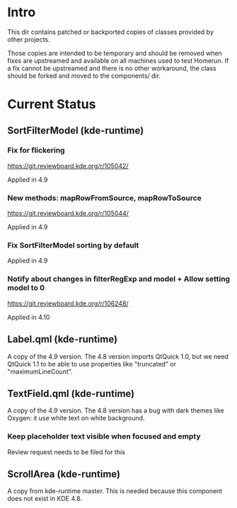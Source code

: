# Intro

This dir contains patched or backported copies of classes provided by other
projects.

Those copies are intended to be temporary and should be removed when fixes are
upstreamed and available on all machines used to test Homerun. If a fix cannot
be upstreamed and there is no other workaround, the class should be forked and
moved to the components/ dir.

# Current Status

## SortFilterModel (kde-runtime)
### Fix for flickering
<https://git.reviewboard.kde.org/r/105042/>

Applied in 4.9

### New methods: mapRowFromSource, mapRowToSource
<https://git.reviewboard.kde.org/r/105044/>

Applied in 4.9

### Fix SortFilterModel sorting by default
Applied in 4.9

### Notify about changes in filterRegExp and model + Allow setting model to 0
<https://git.reviewboard.kde.org/r/106248/>

Applied in 4.10

## Label.qml (kde-runtime)
A copy of the 4.9 version. The 4.8 version imports QtQuick 1.0, but we need
QtQuick 1.1 to be able to use properties like "truncated" or "maximumLineCount".

## TextField.qml (kde-runtime)
A copy of the 4.9 version. The 4.8 version has a bug with dark themes like
Oxygen: it use white text on white background.

### Keep placeholder text visible when focused and empty
Review request needs to be filed for this

## ScrollArea (kde-runtime)
A copy from kde-runtime master. This is needed because this component does not
exist in KDE 4.8.
